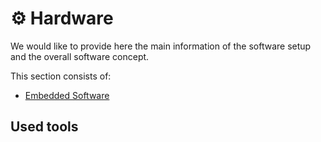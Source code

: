 # :gear: Hardware

We would like to provide here the main information of the software setup and the overall software concept.

This section consists of:

* [Embedded Software](./embeddedSoftware.md)

## Used tools